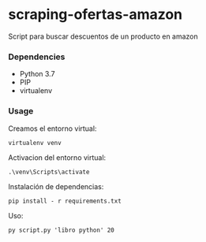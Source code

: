 # scraping-ofertas-amazon
Script para buscar descuentos de un producto en amazon

### Dependencies
- Python 3.7
- PIP
- virtualenv 

### Usage
Creamos el entorno virtual:
```
virtualenv venv
```
Activacion del entorno virtual:
```
.\venv\Scripts\activate
```
Instalación de dependencias:
```
pip install - r requirements.txt
```
Uso:
```
py script.py 'libro python' 20
```

